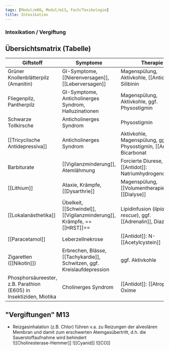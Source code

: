 ```yaml
---
tags: [Modul/m00, Modul/m13, Fach/Toxikologie]
title: Intoxikation
---
```

### Intoxikation / Vergiftung

## Übersichtsmatrix (Tabelle)
| Giftstoff                                                          | Symptome                                                            | Therapie                                                         |
| ------------------------------------------------------------------ | ------------------------------------------------------------------- | ---------------------------------------------------------------- |
| Grüner Knollenblätterpilz (Amanitin)                               | GI-Symptome, [[Nierenversagen]], [[Leberversagen]]                  | Magenspülung, Aktivkohle, [[Antidot]]: Silibinin                     |
| Fliegenpilz, Pantherpilz                                           | GI-Symptome, Anticholinerges Syndrom, Halluzinationen               | Magenspülung, Aktivkohle, ggf. Physostigmin                      |
| Schwarze Tollkirsche                                               | Anticholinerges Syndrom                                             | Physostigmin                                                     |
| [[Tricyclische Antidepressiva]]                                        | Anticholinerges Syndrom                                             | Aktivkohle, Magenspülung, ggf. Physostigmin, [[Antidot]]: Bicarbonat |
| Barbiturate                                                        | [[Vigilanzminderung]], Atemlähmung                                              | Forcierte Diurese, [[Antidot]]: Natriumhydrogencarbonat              |
| [[Lithium]]                                                            | Ataxie, Krämpfe, [[Dysarthrie]]                                         | Magenspülung, [[Volumentherapie]], [[Dialyse]]                      |
| [[Lokalanästhetika]]                                                   | Übelkeit, [[Schwindel]], [[Vigilanzminderung]], Krämpfe, ==[[HRST]]==               | Lipidinfusion (*lipid-rescue*), ggf. [[Adrenalin]], Diazepam     |
| [[Paracetamol]]                                                    | Leberzellnekrose                                                    | [[Antidot]]: N-[[Acetylcystein]]                                         |
| Zigaretten ([[Nikotin]])                                           | Erbrechen, Blässe, [[Tachykardie]], Schwitzen, ggf. Kreislaufdepression | ggf. Aktivkohle                                                  |
| Phosphorsäureester, z.B. Parathion (E605) in Insektiziden, Miotika | Cholinerges Syndrom                                                 | [[Antidot]]: [[Atropin]], Oxime                                                                 |

## "Vergiftungen" M13
- Reizgasinhalation (z.B. Chlor) führen v.a. zu Reizungen der alveolären Membran und damit zum erschwerten Atemgasübertritt, d.h. die Sauerstoffaufnahme wird behindert  
![[Cholinesterase-Hemmer]]
![[Cyanid]]
![[CO]]